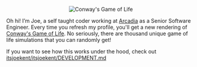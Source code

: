 <p align="center">
  <img src="https://readme-gifs.joekent.nyc/" alt="Conway's Game of Life">
</p>

Oh hi! I’m Joe, a self taught coder working at [Arcadia](https://www.arcadia.com/) as a Senior Software Engineer. Every time you refresh my profile, you'll get a new rendering of [Conway's Game of Life](https://en.wikipedia.org/wiki/Conway%27s_Game_of_Life). No seriously, there are thousand unique game of life simulations that you can randomly get!

If you want to see how this works under the hood, check out [itsjoekent/itsjoekent/DEVELOPMENT.md](https://github.com/itsjoekent/itsjoekent/blob/main/DEVELOPMENT.md)
